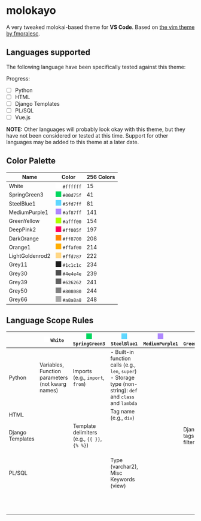 # molokayo

A very tweaked molokai-based theme for **VS Code**. Based on [the vim theme by fmoralesc](https://github.com/fmoralesc/molokayo).

## Languages supported

The following language have been specifically tested against this theme:

Progress:

- [ ] Python
- [ ] HTML
- [ ] Django Templates
- [ ] PL/SQL
- [ ] Vue.js

**NOTE:** Other languages will probably look okay with this theme, but they have not been considered or tested at this time. Support for other languages may be added to this theme at a later date.

## Color Palette

| Name            | Color                                                  | 256 Colors |
|-----------------|--------------------------------------------------------|------------|
| White           | <kbd>![#ffffff](./images/ffffff.png)</kbd> `#ffffff`   | 15         |
| SpringGreen3    | ![#00d75f](./images/00d75f.png) `#00d75f`              | 41         |
| SteelBlue1      | ![#5fd7ff](./images/5fd7ff.png) `#5fd7ff`              | 81         |
| MediumPurple1   | ![#af87ff](./images/af87ff.png) `#af87ff`              | 141        |
| GreenYellow     | ![#afff00](./images/afff00.png) `#afff00`              | 154        |
| DeepPink2       | ![#ff005f](./images/ff005f.png) `#ff005f`              | 197        |
| DarkOrange      | ![#ff8700](./images/ff8700.png) `#ff8700`              | 208        |
| Orange1         | ![#ffaf00](./images/ffaf00.png) `#ffaf00`              | 214        |
| LightGoldenrod2 | ![#ffd787](./images/ffd787.png) `#ffd787`              | 222        |
| Grey11          | ![#1c1c1c](./images/1c1c1c.png) `#1c1c1c`              | 234        |
| Grey30          | ![#4e4e4e](./images/4e4e4e.png) `#4e4e4e`              | 239        |
| Grey39          | ![#626262](./images/626262.png) `#626262`              | 241        |
| Grey50          | ![#808080](./images/808080.png) `#808080`              | 244        |
| Grey66          | ![#a8a8a8](./images/a8a8a8.png) `#a8a8a8`              | 248        |

## Language Scope Rules

|                  | <kbd>![#ffffff](./images/ffffff.png)</kbd> `White` | ![#00d75f](./images/00d75f.png) `SpringGreen3` | ![#5fd7ff](./images/5fd7ff.png) `SteelBlue1`                                    | ![#af87ff](./images/af87ff.png) `MediumPurple1` | ![#afff00](./images/afff00.png) `GreenYellow` | ![#ff005f](./images/ff005f.png) `DeepPink2` | ![#ff8700](./images/ff8700.png) `DarkOrange` | ![#ffaf00](./images/ffaf00.png) `Orange1` | ![#ffd787](./images/ffd787.png) `LightGoldenrod2` | ![#1c1c1c](./images/1c1c1c.png) `Grey11` | ![#4e4e4e](./images/4e4e4e.png) `Grey30` | ![#626262](./images/626262.png) `Grey39` | ![#808080](./images/808080.png) `Grey50` | ![#a8a8a8](./images/a8a8a8.png) `Grey66` |
|------------------|------------------------------------------------------------------------------------|--------------------------------------------------------------------------------|-----------------------------------------------------------------------------------------------------------------|---------------------------------------------------------------------------------|-------------------------------------------------------------------------------|-----------------------------------------------------------------------------|------------------------------------------------------------------------------|---------------------------------------------------------------------------|-----------------------------------------------------------------------------------|--------------------------------------------------------------------------|--------------------------------------------------------------------------|--------------------------------------------------------------------------|--------------------------------------------------------------------------|--------------------------------------------------------------------------|
| Python           | Variables, Function parameters (not kwarg names)                                   | Imports (e.g., `import`, `from`)                                               | - Built-in function calls (e.g., `len`, `super`)<br>- Storage type (non-string): `def` and `class` and `lambda` |                                                                                 |                                                                               |                                                                             |                                                                              |                                                                           |                                                                                   |                                                                          |                                                                          |                                                                          |                                                                          |                                                                          |
| HTML             |                                                                                    |                                                                                | Tag name (e.g., `div`)                                                                                          |                                                                                 |                                                                               |                                                                             |                                                                              |                                                                           |                                                                                   |                                                                          |                                                                          |                                                                          |                                                                          |                                                                          |
| Django Templates |                                                                                    | Template delimiters (e.g., `{{ }}`, `{% %}`)                                   |                                                                                                                 |                                                                                 | Django tags and filters                                                       |                                                                             |                                                                              |                                                                           |                                                                                   |                                                                          |                                                                          |                                                                          |                                                                          |                                                                          |
| PL/SQL           |                                                                                    |                                                                                | Type (varchar2), Misc Keywords (view)                                                                           |                                                                                 |                                                                               | Misc Keywords (create, replace, select, from, join, etc)                    |                                                                              |                                                                           |                                                                                   |                                                                          |                                                                          |                                                                          |                                                                          |                                                                          |
|                  |                                                                                    |                                                                                |                                                                                                                 |                                                                                 |                                                                               |                                                                             |                                                                              |                                                                           |                                                                                   |                                                                          |                                                                          |                                                                          |                                                                          |                                                                          |
|                  |                                                                                    |                                                                                |                                                                                                                 |                                                                                 |                                                                               |                                                                             |                                                                              |                                                                           |                                                                                   |                                                                          |                                                                          |                                                                          |                                                                          |                                                                          |
|                  |                                                                                    |                                                                                |                                                                                                                 |                                                                                 |                                                                               |                                                                             |                                                                              |                                                                           |                                                                                   |                                                                          |                                                                          |                                                                          |                                                                          |                                                                          |
|                  |                                                                                    |                                                                                |                                                                                                                 |                                                                                 |                                                                               |                                                                             |                                                                              |                                                                           |                                                                                   |                                                                          |                                                                          |                                                                          |                                                                          |                                                                          |
|                  |                                                                                    |                                                                                |                                                                                                                 |                                                                                 |                                                                               |                                                                             |                                                                              |                                                                           |                                                                                   |                                                                          |                                                                          |                                                                          |                                                                          |                                                                          |
|                  |                                                                                    |                                                                                |                                                                                                                 |                                                                                 |                                                                               |                                                                             |                                                                              |                                                                           |                                                                                   |                                                                          |                                                                          |                                                                          |                                                                          |                                                                          |
|                  |                                                                                    |                                                                                |                                                                                                                 |                                                                                 |                                                                               |                                                                             |                                                                              |                                                                           |                                                                                   |                                                                          |                                                                          |                                                                          |                                                                          |                                                                          |
|                  |                                                                                    |                                                                                |                                                                                                                 |                                                                                 |                                                                               |                                                                             |                                                                              |                                                                           |                                                                                   |                                                                          |                                                                          |                                                                          |                                                                          |                                                                          |
|                  |                                                                                    |                                                                                |                                                                                                                 |                                                                                 |                                                                               |                                                                             |                                                                              |                                                                           |                                                                                   |                                                                          |                                                                          |                                                                          |                                                                          |                                                                          |

